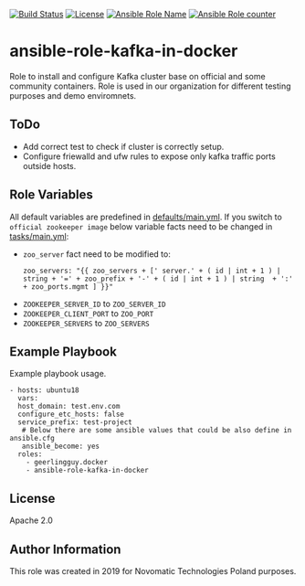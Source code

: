[![Build Status](https://travis-ci.org/novomatic-tech/ansible-role-kafka-in-docker.svg?branch=master)](https://travis-ci.org/novomatic-tech/ansible-role-kafka-in-docker) [![License](https://img.shields.io/badge/license-Apache%202-green.svg)](https://github.com/novomatic-tech/ansible-role-kafka-in-docker/blob/master/LICENSE) [![Ansible Role Name](https://img.shields.io/ansible/role/42270.svg)](https://galaxy.ansible.com/novomatic-tech/kafka_in_docker) [![Ansible Role counter](https://img.shields.io/ansible/role/d/42270.svg)](https://galaxy.ansible.com/novomatic-tech/kafka_in_docker)
# ansible-role-kafka-in-docker
Role to install and configure Kafka cluster base on official and some community containers.
Role is used in our organization for different testing purposes and demo enviromnets.

ToDo
--------------
*   Add correct test to check if cluster is correctly setup.
*   Configure friewalld and ufw rules to expose only kafka traffic ports outside hosts.

Role Variables
--------------

All default variables are predefined in [defaults/main.yml](defaults/main.yml).
If you switch to `official zookeeper image` below variable facts need to be changed in [tasks/main.yml](defaults/main.yml):
*   `zoo_server` fact need to be modified to:
    ```
    zoo_servers: "{{ zoo_servers + [' server.' + ( id | int + 1 ) | string + '=' + zoo_prefix + '-' + ( id | int + 1 ) | string  + ':' + zoo_ports.mgmt ] }}"
    ```
*   `ZOOKEEPER_SERVER_ID` to `ZOO_SERVER_ID`
*   `ZOOKEEPER_CLIENT_PORT` to `ZOO_PORT`
*   `ZOOKEEPER_SERVERS` to `ZOO_SERVERS`


Example Playbook
----------------

Example playbook usage.

```
- hosts: ubuntu18
  vars:
  host_domain: test.env.com
  configure_etc_hosts: false
  service_prefix: test-project
   # Below there are some ansible values that could be also define in ansible.cfg
   ansible_become: yes
  roles:
    - geerlingguy.docker
    - ansible-role-kafka-in-docker
```

License
-------
Apache 2.0

Author Information
------------------

This role was created in 2019 for Novomatic Technologies Poland purposes.

